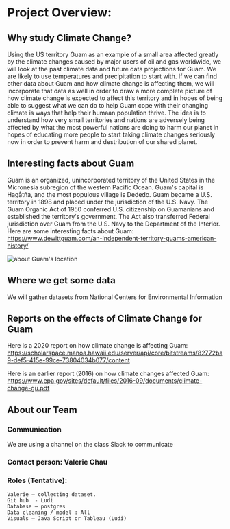 # Project Overview:  
## Why study Climate Change?
Using the US territory Guam as an example of a small area affected greatly by the climate changes caused by major users of oil and gas worldwide, we will look at the past climate data and future data projections for Guam. We are likely to use temperatures and precipitation to start with. If we can find other data about Guam and how climate change is affecting them, we will incorporate that data as well in order to draw a more complete picture of how climate change is expected to affect this territory and in  hopes of being able to suggest what we can do to help Guam cope with their changing climate is ways that help their humaan population thrive. The idea is to understand how very small territories and nations are adversely being affected by what the most powerful nations are doing to harm our planet in hopes of educating more people to start taking climate changes seriously now in order to prevent harm and destribution of our shared planet.

## Interesting facts about Guam
Guam is an organized, unincorporated territory of the United States in the Micronesia subregion of the western Pacific Ocean. Guam's capital is Hagåtña, and the most populous village is Dededo. Guam became a U.S. territory in 1898 and placed under the jurisdiction of the U.S. Navy. The Guam Organic Act of 1950 conferred U.S. citizenship on Guamanians and established the territory's government. The Act also transferred Federal jurisdiction over Guam from the U.S. Navy to the Department of the Interior. Here are some interesting facts about Guam:  https://www.dewittguam.com/an-independent-territory-guams-american-history/

![about Guam's location](https://user-images.githubusercontent.com/117696999/232550889-2d18f347-6ffe-43a7-9108-77428d1a822c.png)


## Where we get some data
We will gather datasets from National Centers for Environmental Information

## Reports on the effects of Climate Change for Guam 
Here is a 2020 report on how climate change is affecting Guam: 
https://scholarspace.manoa.hawaii.edu/server/api/core/bitstreams/82772ba9-def5-415e-99ce-73804034b077/content

Here is an earlier report (2016) on how climate changes affected Guam:
https://www.epa.gov/sites/default/files/2016-09/documents/climate-change-gu.pdf

## About our Team
### Communication
We are using a channel on the class Slack to communicate 

### Contact person: Valerie Chau

### Roles (Tentative): 
	Valerie – collecting dataset. 
	Git hub  - Ludi
	Database – postgres
	Data cleaning / model : All
	Visuals – Java Script or Tableau (Ludi)
